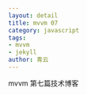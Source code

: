 ```yaml
---
layout: detail
title: mvvm 07
category: javascript
tags:
- mvvm
- jekyll
author: 青云
---
```


mvvm 第七篇技术博客